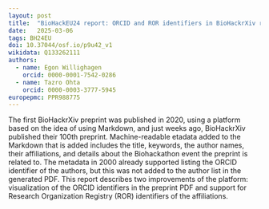 ```yaml
---
layout: post
title:  "BioHackEU24 report: ORCID and ROR identifiers in BioHackrXiv reports"
date:   2025-03-06
tags: BH24EU
doi: 10.37044/osf.io/p9u42_v1
wikidata: Q133262111
authors:
  - name: Egon Willighagen
    orcid: 0000-0001-7542-0286
  - name: Tazro Ohta
    orcid: 0000-0003-3777-5945
europepmc: PPR988775
---
```


The first BioHackrXiv preprint was published in 2020, using a platform based on the idea of using Markdown,
and just weeks ago, BioHackrXiv published their 100th preprint. Machine-readable etadata added to the Markdown
that is added includes the title, keywords, the author names, their affiliations, and details about the
Biohackathon event the preprint is related to. The metadata in 2000 already supported listing the ORCID
identifier of the authors, but this was not added to the author list in the generated PDF. This report
describes two improvements of the platform: visualization of the ORCID identifiers in the preprint PDF
and support for Research Organization Registry (ROR) identifiers of the affiliations.
